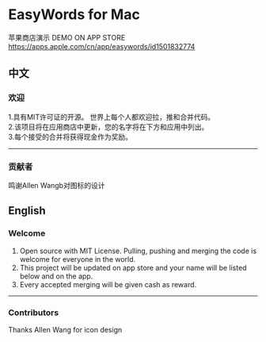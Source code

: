 EasyWords for Mac
=================
苹果商店演示 DEMO ON APP STORE <br />
<https://apps.apple.com/cn/app/easywords/id1501832774>

## 中文

### 欢迎
1.具有MIT许可证的开源。 世界上每个人都欢迎拉，推和合并代码。<br/>
2.该项目将在应用商店中更新，您的名字将在下方和应用中列出。<br/>
3.每个接受的合并将获得现金作为奖励。<br/>

------------------

### 贡献者
鸣谢Allen Wangb对图标的设计

## English

### Welcome
1. Open source with MIT License. Pulling, pushing and merging the code is welcome for everyone in the world. <br/>
2. This project will be updated on app store and your name will be listed below and on the app.<br/>
3. Every accepted merging will be given cash as reward.<br/>
------------------
### Contributors
Thanks Allen Wang for icon design